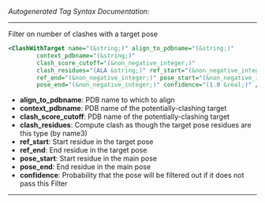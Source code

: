 _Autogenerated Tag Syntax Documentation:_

---
Filter on number of clashes with a target pose

```xml
<ClashWithTarget name="(&string;)" align_to_pdbname="(&string;)"
        context_pdbname="(&string;)"
        clash_score_cutoff="(&non_negative_integer;)"
        clash_residues="(ALA &string;)" ref_start="(&non_negative_integer;)"
        ref_end="(&non_negative_integer;)" pose_start="(&non_negative_integer;)"
        pose_end="(&non_negative_integer;)" confidence="(1.0 &real;)" />
```

-   **align_to_pdbname**: PDB name to which to align
-   **context_pdbname**: PDB name of the potentially-clashing target
-   **clash_score_cutoff**: PDB name of the potentially-clashing target
-   **clash_residues**: Compute clash as though the target pose residues are this type (by name3)
-   **ref_start**: Start residue in the target pose
-   **ref_end**: End residue in the target pose
-   **pose_start**: Start residue in the main pose
-   **pose_end**: End residue in the main pose
-   **confidence**: Probability that the pose will be filtered out if it does not pass this Filter

---
